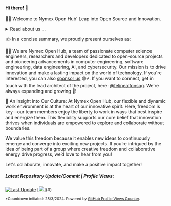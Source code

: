 #### Hi there! 👋

🙋‍♂️ Welcome to Nymex Open Hub' Leap into Open Source and Innovation.

<details>
  <summary>Read about us ...</summary>
  <br>
  We are Nymex Open Hub, a group of dedicated professionals embarking on an exciting new journey, focusing on open-source development and cutting-edge technologies. Our commitment centers on computer engineering, software engineering, data engineering, AI, and cybersecurity.

Shifting from our commercial roots, our future lies in fostering innovation and contributing to the open-source community. By immersing ourselves in these critical fields, Nymex Ventures aims to become a beacon of knowledge and progress, shaping the future of technology in meaningful and impactful ways.

This new direction represents a significant change in our mission and values. We believe that our dedication to open-source principles and advanced research will inspire others and drive technological advancements. Our path ahead is about making a lasting contribution to the world of engineering and beyond.

At Nymex Open Hub, we specialize in pioneering research to uncover valuable insights from data, developing robust and scalable software solutions, and ensuring the security and integrity of systems through advanced cybersecurity measures. Our team of experts excels in designing and implementing advanced algorithms, optimizing performance, and driving evidence-based decision-making with comprehensive big data analysis.

By actively engaging with the open-source community and sharing our work, we strive to advance the field of data research and foster a culture of innovation. Our mission is to advance technology and innovation through open-source development, cutting-edge research, and a strong commitment to cybersecurity. Our vision is to be a leader in the open-source community, driving progress and inspiring others to make lasting contributions to the world of engineering and technology.

Join us in our quest to unlock the true potential of technology through innovation, collaboration, and dedication. Together, we can shape the future and make a lasting impact on the world of open-source and cybersecurity.
<br>
</details>

✍️ In a concise summary, we proudly present ourselves as:

👨‍💻 We are Nymex Open Hub, a team of passionate computer science engineers, researchers and developers dedicated to open-source projects and pioneering advancements in computer engineering, software engineering, data engineering, AI, and cybersecurity. Our mission is to drive innovation and make a lasting impact on the world of technology. If you're interested, you can also <a href="https://github.com/sponsors/nymexhub" target="_blank">sponsor us</a> 😄⚡️. If you want to connect, get in touch with the lead architect of the project, here: <a href="https://github.com/felipealfonsog" target="_blank">@felipealfonsog</a>. We're always expanding and growing 🐧!
<!--
<details>
  <summary>Philosophy of the Collective: The Essence of Exchange and Growth</summary>
  <br>
The essence of our collective is captured in the synergy of "Nymex," where the fusion of growth and transformation intertwines with the dynamic nature of collaboration and sharing. Rooted in the symbolic depth of "Nymphaea"—the scientific name for water lilies—our philosophy is grounded in principles of growth, and transformation. The water lily represents our journey of evolution and the pursuit of clarity, reflecting the transformative power of collaboration.

"Exchange," on the other hand, embodies the fluid and interactive nature of our interactions. It signifies the continuous flow of ideas, knowledge, and data that fuels our collective progress. In this context, exchange is not merely about the act of sharing but about fostering an environment where diverse perspectives converge, spark innovation, and drive mutual growth.

Our collective thrives on the principles of exchange and collaboration. We are dedicated to creating an open platform where knowledge is freely shared, ideas are explored collaboratively, and growth is a collective journey. This dynamic interplay of insights and contributions allows us to transform challenges into opportunities and fosters a culture of continuous improvement and innovation.

In essence, our philosophy celebrates the exchange of ideas and the growth that emerges from collaborative efforts. It reflects our commitment to exploring new horizons, cultivating transformation, and embracing the purity of collective wisdom. Through this approach, we strive to achieve meaningful discoveries and make a positive impact, driven by the fundamental values of growth, collaboration, and the fluid exchange of knowledge.
<br>
</details>
-->

🚀 An Insight into Our Culture: At Nymex Open Hub, our flexible and dynamic work environment is at the heart of our innovative spirit. Here, freedom is key—our team members enjoy the liberty to work in ways that best inspire and energize them. This flexibility supports our core belief that innovation thrives when individuals are empowered to explore and collaborate without boundaries.

We value this freedom because it enables new ideas to continuously emerge and converge into exciting new projects. If you’re intrigued by the idea of being part of a group where creative freedom and collaborative energy drive progress, we’d love to hear from you!

<!--

📫 Connect with us via email at info@nymex-data.com. You can also connect with me directly on GitHub, where I lead the project: <a href="https://github.com/felipealfonsog" target="_blank">@felipealfonsog</a>.

-->

<!-- 
🧙 Remember, 😄⚡️ "Sucking at something is the first step to becoming sorta good at something" - Jake the dog. This phrase rings true for us! We embrace the learning process and believe that making mistakes is an essential part of growth 😄.
-->

Let's collaborate, innovate, and make a positive impact together!


##### Latest Repository Update/Commit | Profile Views:
<!--
[![__Last Update__](https://img.shields.io/github/last-commit/felipealfonsog/felipealfonsog?style=flat&logoColor=white&label=Last%20Update&color=yellow)](#) -->
[![__Last Update__](https://img.shields.io/badge/Last%20Updated-%F0%9F%93%85-yellow)](#)
[![](https://komarev.com/ghpvc/?username=NymexData&style=flat&logoColor=white&color=yellow&label=Profile+Views*)](#)

<!--
![](https://komarev.com/ghpvc/?username=NymexData&style=flat&color=yellow)
-->

<sub>*Countdown initiated: 28/3/2024. Powered by [GitHub Profile Views Counter](https://github.com/antonkomarev/github-profile-views-counter).</sub>

<!-- https://github.com/antonkomarev/github-profile-views-counter -->
<!-- ![Last Updated](https://img.shields.io/github/last-commit/felipealfonsog/felipealfonsog?style=flat-square) -->
<!-- ![Last Updated](https://img.shields.io/badge/Last%20Updated-%F0%9F%93%85-blue) -->
<!-- Last Updated: 2023-07-23 -->

<!-- 

<details open>
<summary>Committers.top rank in Chile*</summary> 
  <br>

[![committers.top badge](https://org-badge.committers.top/chile/NymexData.svg)](https://org-badge.committers.top/chile/NymexData)

<sub>*More information about the top committers in Chile [here](https://committers.top/chile).

</details>



[![Vim Powered](https://img.shields.io/badge/Vim-Powered-%2311AB00.svg?style=plastic&logo=vim&logoColor=white)](https://www.vim.org)
-->
